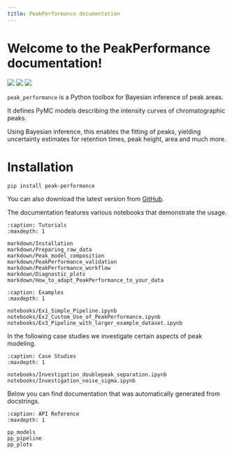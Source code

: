 ```yaml
---
title: PeakPerformance documentation
---
```


# Welcome to the PeakPerformance documentation!

[![](https://img.shields.io/pypi/v/peak-performance)](https://pypi.org/project/peak-performance)
[![](https://img.shields.io/badge/code%20on-Github-lightgrey)](https://github.com/JuBiotech/peak-performance)
[![](https://zenodo.org/badge/DOI/10.5281/zenodo.10255543.svg)](https://zenodo.org/doi/10.5281/zenodo.10255543)


``peak_performance`` is a Python toolbox for Bayesian inference of peak areas.

It defines PyMC models describing the intensity curves of chromatographic peaks.

Using Bayesian inference, this enables the fitting of peaks, yielding uncertainty estimates for retention times, peak height, area and much more.

# Installation

```bash
pip install peak-performance
```

You can also download the latest version from [GitHub](https://github.com/JuBiotech/peak-performance).


The documentation features various notebooks that demonstrate the usage.

```{toctree}
:caption: Tutorials
:maxdepth: 1

markdown/Installation
markdown/Preparing_raw_data
markdown/Peak_model_composition
markdown/PeakPerformance_validation
markdown/PeakPerformance_workflow
markdown/Diagnostic_plots
markdown/How_to_adapt_PeakPerformance_to_your_data
```


```{toctree}
:caption: Examples
:maxdepth: 1

notebooks/Ex1_Simple_Pipeline.ipynb
notebooks/Ex2_Custom_Use_of_PeakPerformance.ipynb
notebooks/Ex3_Pipeline_with_larger_example_dataset.ipynb
```


In the following case studies we investigate certain aspects of peak modeling.

```{toctree}
:caption: Case Studies
:maxdepth: 1

notebooks/Investigation_doublepeak_separation.ipynb
notebooks/Investigation_noise_sigma.ipynb
```


Below you can find documentation that was automatically generated from docstrings.

```{toctree}
:caption: API Reference
:maxdepth: 1

pp_models
pp_pipeline
pp_plots
```
